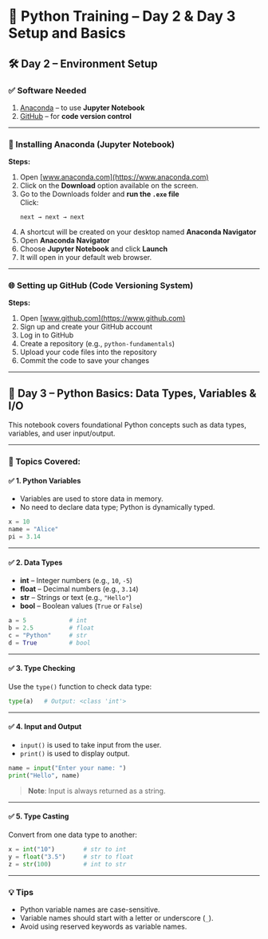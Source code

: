 
# 📘 Python Training – Day 2 & Day 3 Setup and Basics

## 🛠️ Day 2 – Environment Setup

### ✅ Software Needed
1. [Anaconda](https://www.anaconda.com) – to use **Jupyter Notebook**
2. [GitHub](https://www.github.com) – for **code version control**

---

### 🔧 Installing Anaconda (Jupyter Notebook)

**Steps:**
1. Open [www.anaconda.com](https://www.anaconda.com)
2. Click on the **Download** option available on the screen.
3. Go to the Downloads folder and **run the `.exe` file**  
   Click:
   ```
   next → next → next
   ```
4. A shortcut will be created on your desktop named **Anaconda Navigator**
5. Open **Anaconda Navigator**
6. Choose **Jupyter Notebook** and click **Launch**
7. It will open in your default web browser.

---

### 🌐 Setting up GitHub (Code Versioning System)

**Steps:**
1. Open [www.github.com](https://www.github.com)
2. Sign up and create your GitHub account
3. Log in to GitHub
4. Create a repository (e.g., `python-fundamentals`)
5. Upload your code files into the repository
6. Commit the code to save your changes

---

## 📘 Day 3 – Python Basics: Data Types, Variables & I/O

This notebook covers foundational Python concepts such as data types, variables, and user input/output.

---

### 🧠 Topics Covered:

#### ✅ 1. Python Variables

- Variables are used to store data in memory.
- No need to declare data type; Python is dynamically typed.

```python
x = 10
name = "Alice"
pi = 3.14
```

---

#### ✅ 2. Data Types

- **int** – Integer numbers (e.g., `10`, `-5`)
- **float** – Decimal numbers (e.g., `3.14`)
- **str** – Strings or text (e.g., `"Hello"`)
- **bool** – Boolean values (`True` or `False`)

```python
a = 5            # int
b = 2.5          # float
c = "Python"     # str
d = True         # bool
```

---

#### ✅ 3. Type Checking

Use the `type()` function to check data type:

```python
type(a)   # Output: <class 'int'>
```

---

#### ✅ 4. Input and Output

- `input()` is used to take input from the user.
- `print()` is used to display output.

```python
name = input("Enter your name: ")
print("Hello", name)
```

> **Note**: Input is always returned as a string.

---

#### ✅ 5. Type Casting

Convert from one data type to another:

```python
x = int("10")        # str to int
y = float("3.5")     # str to float
z = str(100)         # int to str
```

---

### 💡 Tips

- Python variable names are case-sensitive.
- Variable names should start with a letter or underscore (`_`).
- Avoid using reserved keywords as variable names.
